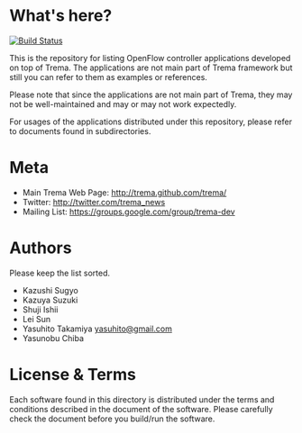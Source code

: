 What's here?
============

[![Build Status](https://secure.travis-ci.org/trema/apps.png)](http://travis-ci.org/trema/apps)

This is the repository for listing OpenFlow controller applications
developed on top of Trema. The applications are not main part of
Trema framework but still you can refer to them as examples or
references.

Please note that since the applications are not main part of Trema,
they may not be well-maintained and may or may not work expectedly.

For usages of the applications distributed under this repository,
please refer to documents found in subdirectories.


Meta
====

* Main Trema Web Page: http://trema.github.com/trema/
* Twitter: http://twitter.com/trema_news
* Mailing List: https://groups.google.com/group/trema-dev


Authors
=======

Please keep the list sorted.

* Kazushi Sugyo
* Kazuya Suzuki
* Shuji Ishii
* Lei Sun
* Yasuhito Takamiya <yasuhito@gmail.com>
* Yasunobu Chiba


License & Terms
===============

Each software found in this directory is distributed under the terms
and conditions described in the document of the software. Please
carefully check the document before you build/run the software.
